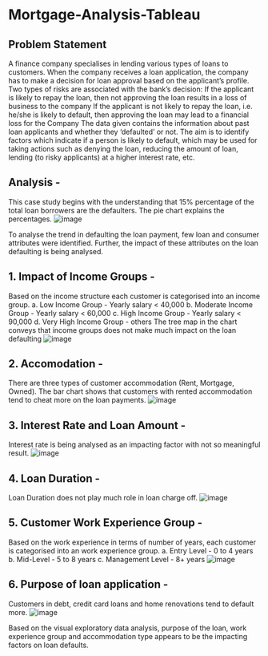 # Mortgage-Analysis-Tableau

## Problem Statement
A finance company specialises in lending various types of loans to customers. When the company receives a loan application, the company has to make a decision for loan approval based on the applicant’s profile. 
Two types of risks are associated with the bank’s decision:  If the applicant is likely to repay the loan, then not approving the loan 
results in a loss of business to the company 
If the applicant is not likely to repay the loan, i.e. he/she is likely to default, then approving the loan may lead to a financial loss for the Company 
The data given contains the information about past loan applicants and whether they ‘defaulted’ or not. The aim is to identify factors which indicate if a person is likely to default, which may be used for taking actions such as denying the loan, reducing the amount of loan, lending (to risky applicants) at a higher interest rate, etc.

## Analysis - 
This case study begins with the understanding that 15% percentage of the 
total loan borrowers are the defaulters. The pie chart explains the 
percentages. 
![image](https://github.com/user-attachments/assets/65bebf3f-0aff-4a43-8666-6a03d8f67647)

To analyse the trend in defaulting the loan payment, few loan and 
consumer attributes were identified. Further, the impact of these attributes 
on the loan defaulting is being analysed. 
## 1. Impact of Income Groups -
Based on the income structure each customer is categorised into an income group. 
a. Low Income Group - Yearly salary < 40,000 
b. Moderate Income Group - Yearly salary < 60,000 
c. High Income Group - Yearly salary < 90,000 
d. Very High Income Group - others 
The tree map in the chart conveys that income groups does not make much impact on the loan defaulting
![image](https://github.com/user-attachments/assets/f410346b-5012-44c4-bb52-5c81dc757aff)
## 2. Accomodation -
There are three types of customer accommodation (Rent, Mortgage, Owned). The bar chart shows that customers with rented accommodation tend to cheat more on the loan payments.
![image](https://github.com/user-attachments/assets/933b7975-114d-4cc7-8306-4d0c5fed4923)
## 3. Interest Rate and Loan Amount -
Interest rate is being analysed as an impacting factor with not so meaningful result. 
![image](https://github.com/user-attachments/assets/02460cb1-45aa-4333-92de-1da7780a42d7)

## 4. Loan Duration - 
Loan Duration does not play much role in loan charge off.
![image](https://github.com/user-attachments/assets/65d66b7c-55d8-48df-b670-01a714ebd51e)

 
## 5. Customer Work Experience Group - 
Based on the work experience in terms of number of years, each customer is categorised into an 
work experience group. 
a. Entry Level - 0 to 4 years 
b. Mid-Level - 5 to 8 years 
c. Management Level - 8+ years 
![image](https://github.com/user-attachments/assets/0c0da424-16eb-4d5f-bf6b-ef360663badf)

## 6. Purpose of loan application -
Customers in debt, credit card loans and home renovations tend to default more. 
![image](https://github.com/user-attachments/assets/2069df48-6733-474d-979d-d95daa749606)

Based on the visual exploratory data analysis, purpose of the loan, work 
experience group and accommodation type appears to be the impacting 
factors on loan defaults. 
